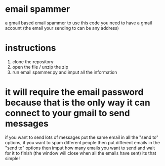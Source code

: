 # email spammer
a gmail based email spammer
to use this code you need to have a gmail account (the email your sending to can be any address)
# instructions
1. clone the repository
2. open the file / unzip the zip
3. run email spammer.py and imput all the information
# it will require the email password because that is the only way it can connect to your gmail to send messages
if you want to send lots of messages put the same email in all the "send to" options, if you want to spam different people then put different emails in the "send to" options
then imput how many emails you want to send and wait for it to finish (the window will close when all the emails have sent)
its that simple!

